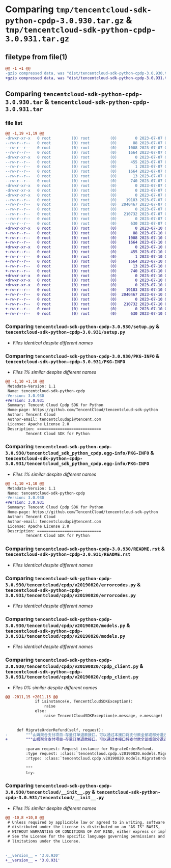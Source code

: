 # Comparing `tmp/tencentcloud-sdk-python-cpdp-3.0.930.tar.gz` & `tmp/tencentcloud-sdk-python-cpdp-3.0.931.tar.gz`

## filetype from file(1)

```diff
@@ -1 +1 @@
-gzip compressed data, was "dist/tencentcloud-sdk-python-cpdp-3.0.930.tar", last modified: Fri Jul  7 00:21:05 2023, max compression
+gzip compressed data, was "dist/tencentcloud-sdk-python-cpdp-3.0.931.tar", last modified: Mon Jul 10 00:37:40 2023, max compression
```

## Comparing `tencentcloud-sdk-python-cpdp-3.0.930.tar` & `tencentcloud-sdk-python-cpdp-3.0.931.tar`

### file list

```diff
@@ -1,19 +1,19 @@
-drwxr-xr-x   0 root         (0) root         (0)        0 2023-07-07 00:21:05.000000 tencentcloud-sdk-python-cpdp-3.0.930/
--rw-r--r--   0 root         (0) root         (0)       88 2023-07-07 00:21:05.000000 tencentcloud-sdk-python-cpdp-3.0.930/setup.cfg
--rw-r--r--   0 root         (0) root         (0)     1008 2023-07-07 00:21:05.000000 tencentcloud-sdk-python-cpdp-3.0.930/setup.py
--rw-r--r--   0 root         (0) root         (0)     1664 2023-07-07 00:21:05.000000 tencentcloud-sdk-python-cpdp-3.0.930/PKG-INFO
-drwxr-xr-x   0 root         (0) root         (0)        0 2023-07-07 00:21:05.000000 tencentcloud-sdk-python-cpdp-3.0.930/tencentcloud_sdk_python_cpdp.egg-info/
--rw-r--r--   0 root         (0) root         (0)      455 2023-07-07 00:21:05.000000 tencentcloud-sdk-python-cpdp-3.0.930/tencentcloud_sdk_python_cpdp.egg-info/SOURCES.txt
--rw-r--r--   0 root         (0) root         (0)        1 2023-07-07 00:21:05.000000 tencentcloud-sdk-python-cpdp-3.0.930/tencentcloud_sdk_python_cpdp.egg-info/dependency_links.txt
--rw-r--r--   0 root         (0) root         (0)     1664 2023-07-07 00:21:05.000000 tencentcloud-sdk-python-cpdp-3.0.930/tencentcloud_sdk_python_cpdp.egg-info/PKG-INFO
--rw-r--r--   0 root         (0) root         (0)       13 2023-07-07 00:21:05.000000 tencentcloud-sdk-python-cpdp-3.0.930/tencentcloud_sdk_python_cpdp.egg-info/top_level.txt
--rw-r--r--   0 root         (0) root         (0)      740 2023-07-07 00:21:05.000000 tencentcloud-sdk-python-cpdp-3.0.930/README.rst
-drwxr-xr-x   0 root         (0) root         (0)        0 2023-07-07 00:21:05.000000 tencentcloud-sdk-python-cpdp-3.0.930/tencentcloud/
-drwxr-xr-x   0 root         (0) root         (0)        0 2023-07-07 00:21:05.000000 tencentcloud-sdk-python-cpdp-3.0.930/tencentcloud/cpdp/
-drwxr-xr-x   0 root         (0) root         (0)        0 2023-07-07 00:21:05.000000 tencentcloud-sdk-python-cpdp-3.0.930/tencentcloud/cpdp/v20190820/
--rw-r--r--   0 root         (0) root         (0)    19183 2023-07-07 00:21:05.000000 tencentcloud-sdk-python-cpdp-3.0.930/tencentcloud/cpdp/v20190820/errorcodes.py
--rw-r--r--   0 root         (0) root         (0)  2040467 2023-07-07 00:21:05.000000 tencentcloud-sdk-python-cpdp-3.0.930/tencentcloud/cpdp/v20190820/models.py
--rw-r--r--   0 root         (0) root         (0)        0 2023-07-07 00:21:05.000000 tencentcloud-sdk-python-cpdp-3.0.930/tencentcloud/cpdp/v20190820/__init__.py
--rw-r--r--   0 root         (0) root         (0)   210732 2023-07-07 00:21:05.000000 tencentcloud-sdk-python-cpdp-3.0.930/tencentcloud/cpdp/v20190820/cpdp_client.py
--rw-r--r--   0 root         (0) root         (0)        0 2023-07-07 00:21:05.000000 tencentcloud-sdk-python-cpdp-3.0.930/tencentcloud/cpdp/__init__.py
--rw-r--r--   0 root         (0) root         (0)      630 2023-07-07 00:21:05.000000 tencentcloud-sdk-python-cpdp-3.0.930/tencentcloud/__init__.py
+drwxr-xr-x   0 root         (0) root         (0)        0 2023-07-10 00:37:40.000000 tencentcloud-sdk-python-cpdp-3.0.931/
+-rw-r--r--   0 root         (0) root         (0)       88 2023-07-10 00:37:40.000000 tencentcloud-sdk-python-cpdp-3.0.931/setup.cfg
+-rw-r--r--   0 root         (0) root         (0)     1008 2023-07-10 00:37:40.000000 tencentcloud-sdk-python-cpdp-3.0.931/setup.py
+-rw-r--r--   0 root         (0) root         (0)     1664 2023-07-10 00:37:40.000000 tencentcloud-sdk-python-cpdp-3.0.931/PKG-INFO
+drwxr-xr-x   0 root         (0) root         (0)        0 2023-07-10 00:37:40.000000 tencentcloud-sdk-python-cpdp-3.0.931/tencentcloud_sdk_python_cpdp.egg-info/
+-rw-r--r--   0 root         (0) root         (0)      455 2023-07-10 00:37:40.000000 tencentcloud-sdk-python-cpdp-3.0.931/tencentcloud_sdk_python_cpdp.egg-info/SOURCES.txt
+-rw-r--r--   0 root         (0) root         (0)        1 2023-07-10 00:37:40.000000 tencentcloud-sdk-python-cpdp-3.0.931/tencentcloud_sdk_python_cpdp.egg-info/dependency_links.txt
+-rw-r--r--   0 root         (0) root         (0)     1664 2023-07-10 00:37:40.000000 tencentcloud-sdk-python-cpdp-3.0.931/tencentcloud_sdk_python_cpdp.egg-info/PKG-INFO
+-rw-r--r--   0 root         (0) root         (0)       13 2023-07-10 00:37:40.000000 tencentcloud-sdk-python-cpdp-3.0.931/tencentcloud_sdk_python_cpdp.egg-info/top_level.txt
+-rw-r--r--   0 root         (0) root         (0)      740 2023-07-10 00:37:40.000000 tencentcloud-sdk-python-cpdp-3.0.931/README.rst
+drwxr-xr-x   0 root         (0) root         (0)        0 2023-07-10 00:37:40.000000 tencentcloud-sdk-python-cpdp-3.0.931/tencentcloud/
+drwxr-xr-x   0 root         (0) root         (0)        0 2023-07-10 00:37:40.000000 tencentcloud-sdk-python-cpdp-3.0.931/tencentcloud/cpdp/
+drwxr-xr-x   0 root         (0) root         (0)        0 2023-07-10 00:37:40.000000 tencentcloud-sdk-python-cpdp-3.0.931/tencentcloud/cpdp/v20190820/
+-rw-r--r--   0 root         (0) root         (0)    19183 2023-07-10 00:37:40.000000 tencentcloud-sdk-python-cpdp-3.0.931/tencentcloud/cpdp/v20190820/errorcodes.py
+-rw-r--r--   0 root         (0) root         (0)  2040467 2023-07-10 00:37:40.000000 tencentcloud-sdk-python-cpdp-3.0.931/tencentcloud/cpdp/v20190820/models.py
+-rw-r--r--   0 root         (0) root         (0)        0 2023-07-10 00:37:40.000000 tencentcloud-sdk-python-cpdp-3.0.931/tencentcloud/cpdp/v20190820/__init__.py
+-rw-r--r--   0 root         (0) root         (0)   210732 2023-07-10 00:37:40.000000 tencentcloud-sdk-python-cpdp-3.0.931/tencentcloud/cpdp/v20190820/cpdp_client.py
+-rw-r--r--   0 root         (0) root         (0)        0 2023-07-10 00:37:40.000000 tencentcloud-sdk-python-cpdp-3.0.931/tencentcloud/cpdp/__init__.py
+-rw-r--r--   0 root         (0) root         (0)      630 2023-07-10 00:37:40.000000 tencentcloud-sdk-python-cpdp-3.0.931/tencentcloud/__init__.py
```

### Comparing `tencentcloud-sdk-python-cpdp-3.0.930/setup.py` & `tencentcloud-sdk-python-cpdp-3.0.931/setup.py`

 * *Files identical despite different names*

### Comparing `tencentcloud-sdk-python-cpdp-3.0.930/PKG-INFO` & `tencentcloud-sdk-python-cpdp-3.0.931/PKG-INFO`

 * *Files 1% similar despite different names*

```diff
@@ -1,10 +1,10 @@
 Metadata-Version: 1.1
 Name: tencentcloud-sdk-python-cpdp
-Version: 3.0.930
+Version: 3.0.931
 Summary: Tencent Cloud Cpdp SDK for Python
 Home-page: https://github.com/TencentCloud/tencentcloud-sdk-python
 Author: Tencent Cloud
 Author-email: tencentcloudapi@tencent.com
 License: Apache License 2.0
 Description: ============================
         Tencent Cloud SDK for Python
```

### Comparing `tencentcloud-sdk-python-cpdp-3.0.930/tencentcloud_sdk_python_cpdp.egg-info/PKG-INFO` & `tencentcloud-sdk-python-cpdp-3.0.931/tencentcloud_sdk_python_cpdp.egg-info/PKG-INFO`

 * *Files 1% similar despite different names*

```diff
@@ -1,10 +1,10 @@
 Metadata-Version: 1.1
 Name: tencentcloud-sdk-python-cpdp
-Version: 3.0.930
+Version: 3.0.931
 Summary: Tencent Cloud Cpdp SDK for Python
 Home-page: https://github.com/TencentCloud/tencentcloud-sdk-python
 Author: Tencent Cloud
 Author-email: tencentcloudapi@tencent.com
 License: Apache License 2.0
 Description: ============================
         Tencent Cloud SDK for Python
```

### Comparing `tencentcloud-sdk-python-cpdp-3.0.930/README.rst` & `tencentcloud-sdk-python-cpdp-3.0.931/README.rst`

 * *Files identical despite different names*

### Comparing `tencentcloud-sdk-python-cpdp-3.0.930/tencentcloud/cpdp/v20190820/errorcodes.py` & `tencentcloud-sdk-python-cpdp-3.0.931/tencentcloud/cpdp/v20190820/errorcodes.py`

 * *Files identical despite different names*

### Comparing `tencentcloud-sdk-python-cpdp-3.0.930/tencentcloud/cpdp/v20190820/models.py` & `tencentcloud-sdk-python-cpdp-3.0.931/tencentcloud/cpdp/v20190820/models.py`

 * *Files identical despite different names*

### Comparing `tencentcloud-sdk-python-cpdp-3.0.930/tencentcloud/cpdp/v20190820/cpdp_client.py` & `tencentcloud-sdk-python-cpdp-3.0.931/tencentcloud/cpdp/v20190820/cpdp_client.py`

 * *Files 0% similar despite different names*

```diff
@@ -2011,15 +2011,15 @@
             if isinstance(e, TencentCloudSDKException):
                 raise
             else:
                 raise TencentCloudSDKException(e.message, e.message)
 
 
     def MigrateOrderRefund(self, request):
-        """山姆聚合支付项目-存量订单退款接口。可以通过本接口将支付款全部或部分退还给付款方，在收到用户退款请求并且验证成功之后，按照退款规则将支付款按原路退回到支付帐号。
+        """山姆聚合支付项目-存量订单退款接口。可以通过本接口将支付款全部或部分退还给付款方，在收到用户退款请求并且验证成功之后，按照退款规则将支付款按原路退回到支付账号。
 
         :param request: Request instance for MigrateOrderRefund.
         :type request: :class:`tencentcloud.cpdp.v20190820.models.MigrateOrderRefundRequest`
         :rtype: :class:`tencentcloud.cpdp.v20190820.models.MigrateOrderRefundResponse`
 
         """
         try:
```

### Comparing `tencentcloud-sdk-python-cpdp-3.0.930/tencentcloud/__init__.py` & `tencentcloud-sdk-python-cpdp-3.0.931/tencentcloud/__init__.py`

 * *Files 1% similar despite different names*

```diff
@@ -10,8 +10,8 @@
 # Unless required by applicable law or agreed to in writing, software
 # distributed under the License is distributed on an "AS IS" BASIS,
 # WITHOUT WARRANTIES OR CONDITIONS OF ANY KIND, either express or implied.
 # See the License for the specific language governing permissions and
 # limitations under the License.
 
 
-__version__ = '3.0.930'
+__version__ = '3.0.931'
```

